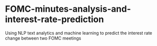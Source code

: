# FOMC-minutes-analysis-and-interest-rate-prediction
Using NLP text analytics and machine learning to predict the interest rate change between two FOMC meetings
